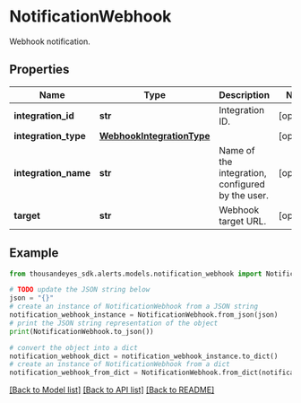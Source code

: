 # NotificationWebhook

Webhook notification.

## Properties

Name | Type | Description | Notes
------------ | ------------- | ------------- | -------------
**integration_id** | **str** | Integration ID. | [optional] 
**integration_type** | [**WebhookIntegrationType**](WebhookIntegrationType.md) |  | [optional] 
**integration_name** | **str** | Name of the integration, configured by the user. | [optional] 
**target** | **str** | Webhook target URL. | [optional] 

## Example

```python
from thousandeyes_sdk.alerts.models.notification_webhook import NotificationWebhook

# TODO update the JSON string below
json = "{}"
# create an instance of NotificationWebhook from a JSON string
notification_webhook_instance = NotificationWebhook.from_json(json)
# print the JSON string representation of the object
print(NotificationWebhook.to_json())

# convert the object into a dict
notification_webhook_dict = notification_webhook_instance.to_dict()
# create an instance of NotificationWebhook from a dict
notification_webhook_from_dict = NotificationWebhook.from_dict(notification_webhook_dict)
```
[[Back to Model list]](../README.md#documentation-for-models) [[Back to API list]](../README.md#documentation-for-api-endpoints) [[Back to README]](../README.md)


